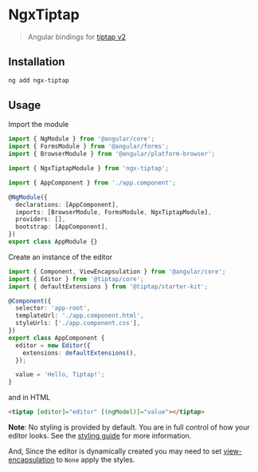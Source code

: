 # NgxTiptap

> Angular bindings for [tiptap v2](https://www.tiptap.dev/)

## Installation

```bash
ng add ngx-tiptap
```

## Usage

Import the module

```ts
import { NgModule } from '@angular/core';
import { FormsModule } from '@angular/forms';
import { BrowserModule } from '@angular/platform-browser';

import { NgxTiptapModule } from 'ngx-tiptap';

import { AppComponent } from './app.component';

@NgModule({
  declarations: [AppComponent],
  imports: [BrowserModule, FormsModule, NgxTiptapModule],
  providers: [],
  bootstrap: [AppComponent],
})
export class AppModule {}
```

Create an instance of the editor

```ts
import { Component, ViewEncapsulation } from '@angular/core';
import { Editor } from '@tiptap/core';
import { defaultExtensions } from '@tiptap/starter-kit';

@Component({
  selector: 'app-root',
  templateUrl: './app.component.html',
  styleUrls: ['./app.component.css'],
})
export class AppComponent {
  editor = new Editor({
    extensions: defaultExtensions(),
  });

  value = 'Hello, Tiptap!';
}
```

and in HTML

```html
<tiptap [editor]="editor" [(ngModel)]="value"></tiptap>
```

**Note**: No styling is provided by default. You are in full control of how your editor looks. See the [styling guide](https://www.tiptap.dev/guide/styling) for more information.

And, Since the editor is dynamically created you may need to set [view-encapsulation](https://angular.io/guide/view-encapsulation) to `None` apply the styles.
